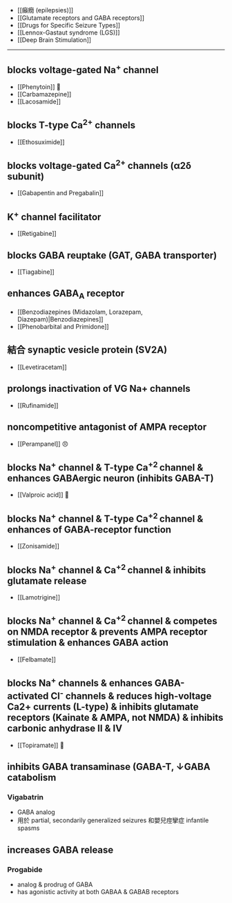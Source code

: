 - [[癲癇 (epilepsies)]]
- [[Glutamate receptors and GABA receptors]]
- [[Drugs for Specific Seizure Types]]
- [[Lennox-Gastaut syndrome (LGS)]]
- [[Deep Brain Stimulation]]
---
## blocks voltage-gated Na<sup>+</sup> channel
- [[Phenytoin]] 👼
- [[Carbamazepine]]
- [[Lacosamide]]
## blocks T-type Ca<sup>2+</sup> channels
- [[Ethosuximide]]
## blocks voltage-gated Ca<sup>2+</sup> channels (α2δ subunit)
- [[Gabapentin and Pregabalin]]
## K<sup>+</sup> channel facilitator
- [[Retigabine]]
## blocks GABA reuptake (GAT, GABA transporter)
- [[Tiagabine]]
## enhances GABA<sub>A</sub> receptor
- [[Benzodiazepines (Midazolam, Lorazepam, Diazepam)|Benzodiazepines]] 
- [[Phenobarbital and Primidone]]
## 結合 synaptic vesicle protein (SV2A)
- [[Levetiracetam]]
## prolongs inactivation of VG Na+ channels
- [[Rufinamide]]
## noncompetitive antagonist of AMPA receptor
- [[Perampanel]] 😠
## blocks Na<sup>+</sup> channel & T-type Ca<sup>+2 </sup>channel & enhances GABAergic neuron (inhibits GABA-T)
- [[Valproic acid]] 👼
## blocks Na<sup>+</sup> channel & T-type Ca<sup>+2 </sup>channel & enhances of GABA-receptor function 
- [[Zonisamide]]
## blocks Na<sup>+</sup> channel &  Ca<sup>+2 </sup>channel & inhibits glutamate release
- [[Lamotrigine]]
## blocks Na<sup>+</sup> channel & Ca<sup>+2 </sup>channel & competes on NMDA receptor & prevents AMPA receptor stimulation & enhances GABA action
- [[Felbamate]]
## blocks Na<sup>+</sup> channels & enhances GABA-activated Cl<sup>-</sup> channels & reduces high-voltage Ca2+ currents (L-type) & inhibits glutamate receptors (Kainate & AMPA, not NMDA) & inhibits carbonic anhydrase II & IV
- [[Topiramate]] 👼
## inhibits GABA transaminase (GABA-T, ↓GABA catabolism
### Vigabatrin
- GABA analog
- 用於 partial, secondarily generalized seizures 和嬰兒痙攣症 infantile spasms
## increases GABA release
### Progabide
- analog & prodrug of GABA
- has agonistic activity at both GABAA & GABAB receptors